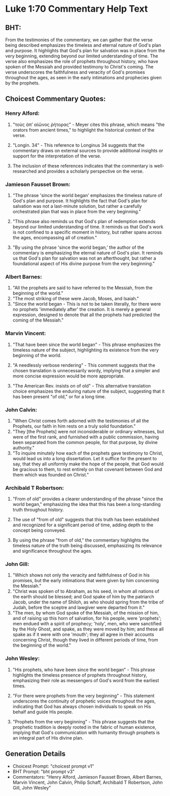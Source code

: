 # Luke 1:70 Commentary Help Text

## BHT:
From the testimonies of the commentary, we can gather that the verse being described emphasizes the timeless and eternal nature of God's plan and purpose. It highlights that God's plan for salvation was in place from the very beginning, extending beyond our limited understanding of time. The verse also emphasizes the role of prophets throughout history, who have spoken of the Messiah and provided testimony to Christ's coming. The verse underscores the faithfulness and veracity of God's promises throughout the ages, as seen in the early intimations and prophecies given by the prophets.

## Choicest Commentary Quotes:
### Henry Alford:
1. "τοὺς ἀπʼ αἰῶνος ῥήτορας" - Meyer cites this phrase, which means "the orators from ancient times," to highlight the historical context of the verse.

2. "Longin. 34" - This reference to Longinus 34 suggests that the commentary draws on external sources to provide additional insights or support for the interpretation of the verse.

3. The inclusion of these references indicates that the commentary is well-researched and provides a scholarly perspective on the verse.

### Jamieson Fausset Brown:
1. "The phrase 'since the world began' emphasizes the timeless nature of God's plan and purpose. It highlights the fact that God's plan for salvation was not a last-minute solution, but rather a carefully orchestrated plan that was in place from the very beginning."

2. "This phrase also reminds us that God's plan of redemption extends beyond our limited understanding of time. It reminds us that God's work is not confined to a specific moment in history, but rather spans across the ages, encompassing all of creation."

3. "By using the phrase 'since the world began,' the author of the commentary is emphasizing the eternal nature of God's plan. It reminds us that God's plan for salvation was not an afterthought, but rather a foundational aspect of His divine purpose from the very beginning."

### Albert Barnes:
1. "All the prophets are said to have referred to the Messiah, from the beginning of the world."
2. "The most striking of these were Jacob, Moses, and Isaiah."
3. "Since the world began - This is not to be taken literally, for there were no prophets 'immediately after' the creation. It is merely a general expression, designed to denote that all the prophets had predicted the coming of the Messiah."

### Marvin Vincent:
1. "That have been since the world began" - This phrase emphasizes the timeless nature of the subject, highlighting its existence from the very beginning of the world.

2. "A needlessly verbose rendering" - This comment suggests that the chosen translation is unnecessarily wordy, implying that a simpler and more concise expression would be more appropriate.

3. "The American Rev. insists on of old" - This alternative translation choice emphasizes the enduring nature of the subject, suggesting that it has been present "of old," or for a long time.

### John Calvin:
1. "When Christ comes forth adorned with the testimonies of all the Prophets, our faith in him rests on a truly solid foundation." 
2. "They [the Prophets] were not inconsiderable or ordinary witnesses, but were of the first rank, and furnished with a public commission, having been separated from the common people, for that purpose, by divine authority."
3. "To inquire minutely how each of the prophets gave testimony to Christ, would lead us into a long dissertation. Let it suffice for the present to say, that they all uniformly make the hope of the people, that God would be gracious to them, to rest entirely on that covenant between God and them which was founded on Christ."

### Archibald T Robertson:
1. "From of old" provides a clearer understanding of the phrase "since the world began," emphasizing the idea that this has been a long-standing truth throughout history.

2. The use of "from of old" suggests that this truth has been established and recognized for a significant period of time, adding depth to the concept being conveyed.

3. By using the phrase "from of old," the commentary highlights the timeless nature of the truth being discussed, emphasizing its relevance and significance throughout the ages.

### John Gill:
1. "Which shows not only the veracity and faithfulness of God in his promises, but the early intimations that were given by him concerning the Messiah."
2. "Christ was spoken of to Abraham, as his seed, in whom all nations of the earth should be blessed; and God spake of him by the patriarch Jacob, under the name of Shiloh, as who should spring from the tribe of Judah, before the sceptre and lawgiver were departed from it."
3. "The men, by whom God spoke of the Messiah, of the mission of him, and of raising up this horn of salvation, for his people, were 'prophets'; men endued with a spirit of prophecy; 'holy', men, who were sanctified by the Holy Ghost, and spake, as they were moved by him; and these all spake as if it were with one 'mouth'; they all agree in their accounts concerning Christ, though they lived in different periods of time, from the beginning of the world."

### John Wesley:
1. "His prophets, who have been since the world began" - This phrase highlights the timeless presence of prophets throughout history, emphasizing their role as messengers of God's word from the earliest times.

2. "For there were prophets from the very beginning" - This statement underscores the continuity of prophetic voices throughout the ages, indicating that God has always chosen individuals to speak on His behalf and guide His people.

3. "Prophets from the very beginning" - This phrase suggests that the prophetic tradition is deeply rooted in the fabric of human existence, implying that God's communication with humanity through prophets is an integral part of His divine plan.


## Generation Details
- Choicest Prompt: "choicest prompt v1"
- BHT Prompt: "bht prompt v3"
- Commentators: "Henry Alford, Jamieson Fausset Brown, Albert Barnes, Marvin Vincent, John Calvin, Philip Schaff, Archibald T Robertson, John Gill, John Wesley"
